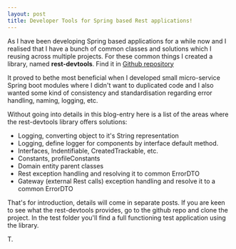 ```yaml
---
layout: post
title: Developer Tools for Spring based Rest applications!
---
```


As I have been developing Spring based applications for a while now and I realised that I have a bunch of common classes and solutions which I reusing across multiple projects.
For these common things I created a library, named <strong>rest-devtools</strong>.
Find it in <a href="https://github.com/tamaslang/rest-devtools" target="_blank">Github repository</a>

It proved to bethe most beneficial when I developed small micro-service Spring boot modules where I didn't want to duplicated code and I also wanted some kind of consistency and standardisation regarding error handling, naming, logging, etc.

Without going into details in this blog-entry here is a list of the areas where the rest-devtools library offers solutions:<br/>

* Logging, converting object to it's String representation<br/>
* Logging, define logger for components by interface default method.<br/>
* Interfaces, Indentifiable, CreatedTrackable, etc.<br/>
* Constants, profileConstants<br/>
* Domain entity parent classes<br/>
* Rest exception handling and resolving it to common ErrorDTO<br/>
* Gateway (external Rest calls) exception handling and resolve it to a common ErrorDTO<br/>

That's for introduction, details will come in separate posts. If you are keen to see what the rest-devtools provides, go to the github repo and clone the project.
In the test folder you'll find a full functioning test application using the library.

T.